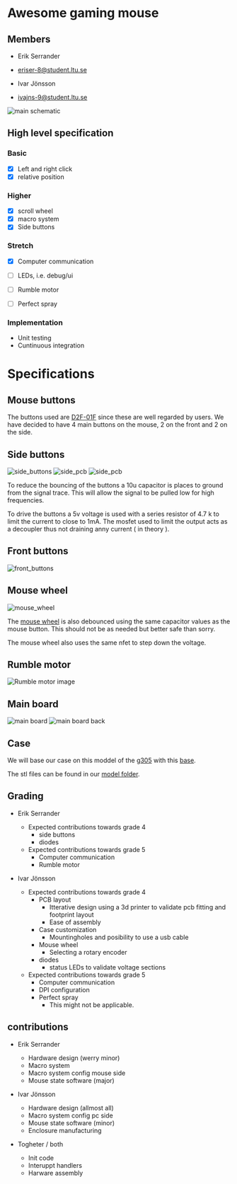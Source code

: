 # Awesome gaming mouse

## Members

- Erik Serrander
- eriser-8@student.ltu.se
  
- Ivar Jönsson
- ivajns-9@student.ltu.se

![main schematic](images/main_schematic.png)

## High level specification

### Basic
- [x] Left and right click
- [x] relative position

### Higher
- [x] scroll wheel
- [x] macro system
- [x] Side buttons

### Stretch
- [x] Computer communication
- [ ] LEDs, i.e. debug/ui
- [ ] Rumble motor
- [ ] Perfect spray


### Implementation
- Unit testing
- Cuntinuous integration



# Specifications
## Mouse buttons
The buttons used are [D2F-01F](https://www.elfa.se/sv/mikrobrytare-d2f-100ma-1co-74n-kolv-omron-electronic-components-d2f-01f/p/11082662?track=true&no-cache=true&marketingPopup=false) since these are well regarded by users.
We have decided to have 4 main buttons on the mouse, 2 on the front and 2 on the side.
## Side buttons 
![side_buttons](images/side_buttons.png)
![side_pcb](images/side_button_board.png)
![side_pcb](images/side_button_board_back.png)

To reduce the bouncing of the buttons a 10u capacitor is places to ground from the signal trace. This will allow the signal to be pulled low for high frequencies. 

To drive the buttons a 5v voltage is used with a series resistor of 4.7 k to limit the current to close to 1mA. The mosfet used to limit the output acts as a decoupler thus not draining anny current ( in theory ).

## Front buttons
![front_buttons](images/front_buttons.png)
## Mouse wheel


![mouse_wheel](images/mouse_wheel.png)

The [mouse wheel](https://se.rs-online.com/web/p/mechanical-rotary-encoders/7295545) is also debounced using the same capacitor values as the mouse button. This should not be as needed but better safe than sorry.

The mouse wheel also uses the same nfet to step down the voltage.


## Rumble motor
![Rumble motor image](images/rumble_motor.png)


## Main board
![main board](images/mainboard_front.jpg)
![main board back](images/mainboard_back.jpg)

## Case 
We will base our case on this moddel of the [g305](https://www.thingiverse.com/thing:3969266)
with this [base](https://www.thingiverse.com/thing:3564894).


The stl files can be found in our [model folder](model/).


## Grading

- Erik Serrander
  - Expected contributions towards grade 4
    - side buttons
    - diodes
  - Expected contributions towards grade 5
    - Computer communication
    - Rumble motor
  
- Ivar Jönsson
  - Expected contributions towards grade 4
    - PCB layout
      - Itterative design using a 3d printer to validate pcb fitting and footprint layout
      - Ease of assembly
    - Case customization 
      - Mountingholes and posibility to use a usb cable
    - Mouse wheel
      - Selecting a rotary encoder
    - diodes
      - status LEDs to validate voltage sections
  - Expected contributions towards grade 5
    - Computer communication
    - DPI configuration
    - Perfect spray
      - This might not be applicable. 


## contributions

- Erik Serrander
  - Hardware design (werry minor)
  - Macro system
  - Macro system config mouse side
  - Mouse state software (major)

- Ivar Jönsson
  - Hardware design (allmost all)
  - Macro system config pc side
  - Mouse state software (minor)
  - Enclosure manufacturing

- Togheter / both
  - Init code
  - Interuppt handlers
  - Harware assembly
